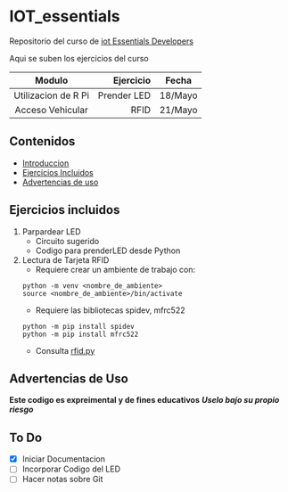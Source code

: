 <a id="Presentacion"></a>
# IOT_essentials
Repositorio del curso de [iot Essentials Developers](https://edu.codigoiot.com/course/view.php?id=1042 "Ir al curso")

Aqui se suben los ejercicios del curso

| Modulo | Ejercicio | Fecha |
|:------------:|-------------:|:-------------:|
| Utilizacion de R Pi | Prender LED | 18/Mayo |
| Acceso Vehicular | RFID | 21/Mayo |

## Contenidos
* [Introduccion](#Presentacion)
* [Ejercicios Incluidos](#Incluidos)
* [Advertencias de uso](#Advertencias)

<a id="Incluidos"></a>
## Ejercicios incluidos
1. Parpardear LED
    * Circuito sugerido
    * Codigo para prenderLED desde Python
1. Lectura de Tarjeta RFID
    * Requiere crear un ambiente de trabajo con:
     ```shell
     python -m venv <nombre_de_ambiente>
     source <nombre_de_ambiente>/bin/activate
      ```
    * Requiere las bibliotecas spidev, mfrc522
     ```shell
     python -m pip install spidev
     python -m pip install mfrc522
      ```
    * Consulta [rfid.py](./RFID/rfid.py)

<a id="Advertencias"></a>
## Advertencias de Uso
**Este codigo es expreimental y de fines educativos**  ***Uselo bajo su propio riesgo***
<a id="Pendientes"></a>
## To Do
- [x] Iniciar Documentacion
- [ ] Incorporar Codigo del LED
- [ ] Hacer notas sobre Git